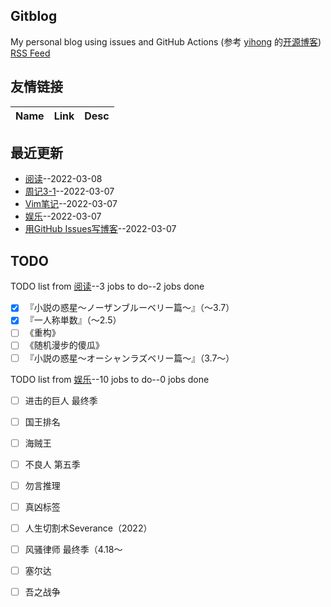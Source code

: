 ## Gitblog
My personal blog using issues and GitHub Actions (参考 [yihong](https://github.com/yihong0618) 的[开源博客](https://github.com/yihong0618/gitblog/issues/177))
[RSS Feed](https://raw.githubusercontent.com/wjianbo/blog-data/main/feed.xml)
## 友情链接
| Name | Link | Desc | 
 | ---- | ---- | ---- |
## 最近更新
- [阅读](https://github.com/wjianbo/blog-data/issues/5)--2022-03-08
- [周记3-1](https://github.com/wjianbo/blog-data/issues/4)--2022-03-07
- [Vim笔记](https://github.com/wjianbo/blog-data/issues/3)--2022-03-07
- [娱乐](https://github.com/wjianbo/blog-data/issues/2)--2022-03-07
- [用GitHub Issues写博客](https://github.com/wjianbo/blog-data/issues/1)--2022-03-07
## TODO
TODO list from [阅读](https://github.com/wjianbo/blog-data/issues/5)--3 jobs to do--2 jobs done
- [x] 『小説の惑星〜ノーザンブルーベリー篇～』（～3.7）
- [x] 『一人称単数』（～2.5）
- [ ] 《重构》
- [ ] 《随机漫步的傻瓜》
- [ ] 『小説の惑星〜オーシャンラズベリー篇～』（3.7〜）

TODO list from [娱乐](https://github.com/wjianbo/blog-data/issues/2)--10 jobs to do--0 jobs done
- [ ] 进击的巨人 最终季
- [ ] 国王排名
- [ ] 海贼王
- [ ] 不良人 第五季
- [ ] 勿言推理
- [ ] 真凶标签
- [ ] 人生切割术Severance（2022）
- [ ] 风骚律师 最终季（4.18～
- [ ] 塞尔达
- [ ] 吾之战争

